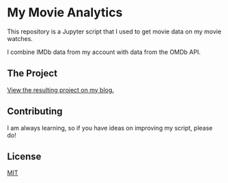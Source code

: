 # My Movie Analytics

This repository is a Jupyter script that I used to get movie data on my movie watches.

I combine IMDb data from my account with data from the OMDb API.

## The Project

[View the resulting project on my blog.](https://muhammadali.xyz/my-movie-stats-visualized/)


## Contributing
I am always learning, so if you have ideas on improving my script, please do!

## License
[MIT](https://choosealicense.com/licenses/mit/)